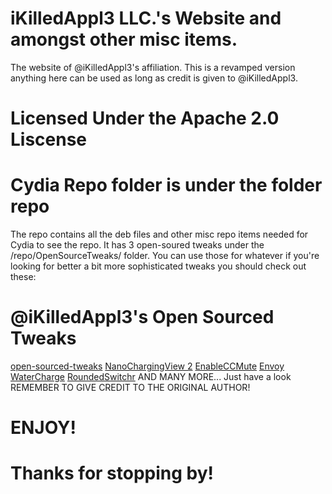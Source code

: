 # iKilledAppl3 LLC.'s Website and amongst other misc items.
The website of @iKilledAppl3's affiliation.
This is a revamped version anything here can be used as long as credit is given to @iKilledAppl3.

# Licensed Under the Apache 2.0 Liscense

# Cydia Repo folder is under the folder repo
The repo contains all the deb files and other misc repo items needed for Cydia to see the repo.
It has 3 open-soured tweaks under the /repo/OpenSourceTweaks/ folder.
You can use those for whatever if you're looking for better a bit more sophisticated tweaks you should check out these:
# @iKilledAppl3's Open Sourced Tweaks
[open-sourced-tweaks](https://github.com/iKilledAppl3/open-source-tweaks "Open Sourced Cydia Tweaks")
[NanoChargingView 2](https://github.com/iKilledAppl3/nanochargingview2 "NanoChargingView 2")
[EnableCCMute](https://github.com/iKilledAppl3/enableccmute "EnableCCMute")
[Envoy](https://github.com/iKilledAppl3/Envoy "Envoy")
[WaterCharge](https://github.com/iKilledAppl3/WaterCharge "WaterCharge")
[RoundedSwitchr](https://github.com/iKilledAppl3/roundedswitchr "RoundedSwitchr")
AND MANY MORE... Just have a look REMEMBER TO GIVE CREDIT TO THE ORIGINAL AUTHOR!

# ENJOY!
# Thanks for stopping by!
